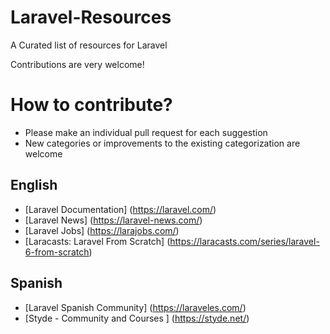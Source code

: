 # Laravel-Resources
A Curated list of resources for Laravel

Contributions are very welcome!
# How to contribute?

- Please make an individual pull request for each suggestion
- New categories or improvements to the existing categorization are welcome

## English
- [Laravel Documentation] (https://laravel.com/)
- [Laravel News] (https://laravel-news.com/)
- [Laravel Jobs] (https://larajobs.com/)
- [Laracasts: Laravel From Scratch] (https://laracasts.com/series/laravel-6-from-scratch)

## Spanish
- [Laravel Spanish Community] (https://laraveles.com/)
- [Styde - Community and Courses ] (https://styde.net/)

